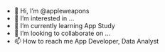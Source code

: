 - 👋 Hi, I’m @appleweapons
- 👀 I’m interested in ...
- 🌱 I’m currently learning App Study
- 💞️ I’m looking to collaborate on ...
- 📫 How to reach me App Developer, Data Analyst

<!---
appleweapons/appleweapons is a ✨ special ✨ repository because its `README.md` (this file) appears on your GitHub profile.
You can click the Preview link to take a look at your changes.
--->
